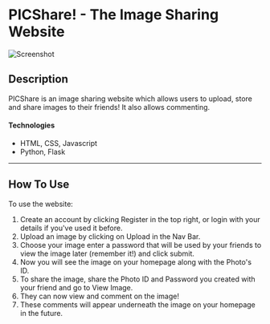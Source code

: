 # PICShare! - The Image Sharing Website

![Screenshot]()

## Description

PICShare is an image sharing website which allows users to upload, store and share images to their friends! It also allows commenting.

#### Technologies

- HTML, CSS, Javascript
- Python, Flask

---

## How To Use

To use the website:  
1. Create an account by clicking Register in the top right, or login with your details if you've used it before.
2. Upload an image by clicking on Upload in the Nav Bar.
3. Choose your image enter a password that will be used by your friends to view the image later (remember it!) and click submit.
4. Now you will see the image on your homepage along with the Photo's ID.
5. To share the image, share the Photo ID and Password you created with your friend and go to View Image.
6. They can now view and comment on the image!
7. These comments will appear underneath the image on your homepage in the future.
